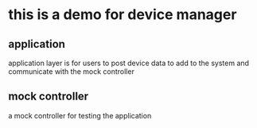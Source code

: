 # this is a demo for device manager
  ## application 
   application layer is for users to post device data to add to the system
   and communicate with the mock controller
  ## mock controller
   a mock controller for testing the application
  